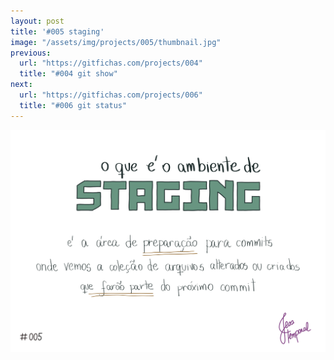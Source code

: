 ```yaml
---
layout: post
title: '#005 staging'
image: "/assets/img/projects/005/thumbnail.jpg"
previous:
  url: "https://gitfichas.com/projects/004"
  title: "#004 git show"
next:
  url: "https://gitfichas.com/projects/006"
  title: "#006 git status"
---
```


<img alt="Staging é a área de preparação para commits onde vemos os arquivos alterados ou criados que farão parte do próximo commit" src="/assets/img/projects/005/full.jpg">